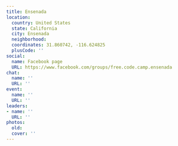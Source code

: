 ```yaml
---
title: Ensenada
location:
  country: United States
  state: California
  city: Ensenada
  neighborhood: 
  coordinates: 31.860742, -116.624825
  plusCode: ''
social:
  name: Facebook page
  URL: https://www.facebook.com/groups/free.code.camp.ensenada
chat:
  name: ''
  URL: ''
event:
  name: ''
  URL: ''
leaders:
- name: ''
  URL: ''
photos:
  old: 
  cover: ''
---
```

